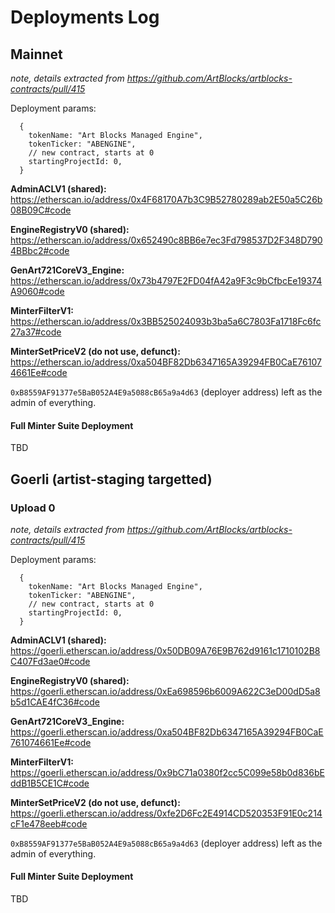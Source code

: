 # Deployments Log


## Mainnet

*note, details extracted from https://github.com/ArtBlocks/artblocks-contracts/pull/415*

Deployment params:

```
  {
    tokenName: "Art Blocks Managed Engine",
    tokenTicker: "ABENGINE",
    // new contract, starts at 0
    startingProjectId: 0,
  }
```

**AdminACLV1 (shared):** https://etherscan.io/address/0x4F68170A7b3C9B52780289ab2E50a5C26b08B09C#code

**EngineRegistryV0 (shared):** https://etherscan.io/address/0x652490c8BB6e7ec3Fd798537D2F348D7904BBbc2#code

**GenArt721CoreV3_Engine:** https://etherscan.io/address/0x73b4797E2FD04fA42a9F3c9bCfbcEe19374A9060#code

**MinterFilterV1:** https://etherscan.io/address/0x3BB525024093b3ba5a6C7803Fa1718Fc6fc27a37#code

**MinterSetPriceV2 (do not use, defunct):** https://etherscan.io/address/0xa504BF82Db6347165A39294FB0CaE761074661Ee#code

`0xB8559AF91377e5BaB052A4E9a5088cB65a9a4d63` (deployer address) left as the admin of everything.

#### Full Minter Suite Deployment

TBD


## Goerli (artist-staging targetted)

### Upload 0

*note, details extracted from https://github.com/ArtBlocks/artblocks-contracts/pull/415*

Deployment params:

```
  {
    tokenName: "Art Blocks Managed Engine",
    tokenTicker: "ABENGINE",
    // new contract, starts at 0
    startingProjectId: 0,
  }
```

**AdminACLV1 (shared):** https://goerli.etherscan.io/address/0x50DB09A76E9B762d9161c1710102B8C407Fd3ae0#code

**EngineRegistryV0 (shared):** https://goerli.etherscan.io/address/0xEa698596b6009A622C3eD00dD5a8b5d1CAE4fC36#code

**GenArt721CoreV3_Engine:** https://goerli.etherscan.io/address/0xa504BF82Db6347165A39294FB0CaE761074661Ee#code

**MinterFilterV1:** https://goerli.etherscan.io/address/0x9bC71a0380f2cc5C099e58b0d836bEddB1B5CE1C#code

**MinterSetPriceV2 (do not use, defunct):** https://goerli.etherscan.io/address/0xfe2D6Fc2E4914CD520353F91E0c214cF1e478eeb#code

`0xB8559AF91377e5BaB052A4E9a5088cB65a9a4d63` (deployer address) left as the admin of everything.

#### Full Minter Suite Deployment

TBD
